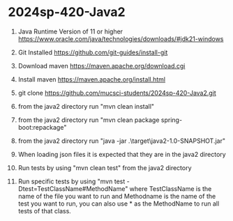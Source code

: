 # 2024sp-420-Java2
1. Java Runtime Version of 11 or higher https://www.oracle.com/java/technologies/downloads/#jdk21-windows

2. Git Installed https://github.com/git-guides/install-git

3. Download maven https://maven.apache.org/download.cgi

4. Install maven https://maven.apache.org/install.html

5. git clone https://github.com/mucsci-students/2024sp-420-Java2.git

6. from the java2 directory run "mvn clean install"

7. from the java2 directory run "mvn clean package spring-boot:repackage"

8. from the java2 directory run "java -jar .\target\java2-1.0-SNAPSHOT.jar"

9. When loading json files it is expected that they are in the java2 directory

10. Run tests by using "mvn clean test" from the java2 directory

11. Run specific tests by using "mvn test -Dtest=TestClassName#MethodName" where TestClassName is the name
of the file you want to run and Methodname is the name of the test you want to run, you can also use *
as the MethodName to run all tests of that class.